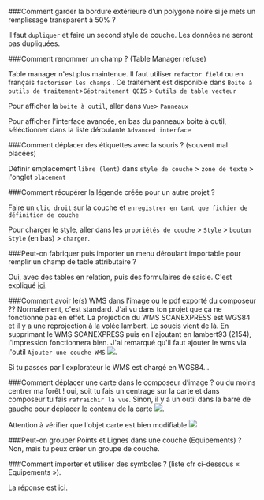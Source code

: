 ###Comment garder la bordure extérieure d’un polygone noire si je mets un remplissage transparent à 50% ?

Il faut `dupliquer` et faire un second style de couche. Les données ne seront pas dupliquées.

###Comment renommer un champ ? (Table Manager refuse)

Table manager n'est plus maintenue. Il faut utiliser `refactor field` ou en français `factoriser les champs` . Ce traitement est disponible dans `Boite à outils de traitement`>`Géotraitement QGIS` > `Outils de table vecteur`

Pour afficher la `boite à outil`, aller dans `Vue`> `Panneaux`

Pour afficher l'interface avancée, en bas du panneaux boite à outil, séléctionner dans la liste déroulante `Advanced interface`



###Comment déplacer des étiquettes avec la souris ? (souvent mal placées)

Définir emplacement `libre (lent)` dans `style de couche` > `zone de texte` > l'onglet `placement`


###Comment récupérer la légende créée pour un autre projet ?

Faire un `clic droit` sur la couche et `enregistrer en tant que fichier de définition de couche`

Pour charger le style, aller dans les `propriétés de couche` > `Style` >  `bouton Style` (en bas) > `charger`.



###Peut-on fabriquer puis importer un menu déroulant importable pour remplir un champ de table attributaire ?

Oui, avec des tables en relation, puis des formulaires de saisie. 
C'est expliqué [ici](http://docs.qgis.org/2.14/fr/docs/user_manual/working_with_vector/attribute_table.html?highlight=formulaire#definition-relation-manager).


###Comment avoir le(s) WMS dans l’image ou le pdf exporté du composeur ??
Normalement, c'est standard. J'ai vu dans ton projet que ça ne fonctionne pas en effet. 
La projection du WMS SCANEXPRESS est WGS84 et il y a une reprojection à la volée lambert. Le soucis vient de là. 
En supprimant le  WMS SCANEXPRESS puis en l'ajoutant en lambert93 (2154), l'impression fonctionnera bien.
J'ai remarqué qu'il faut ajouter le wms via l'outil `Ajouter une couche WMS` ![](http://docs.qgis.org/2.14/fr/_images/mActionAddWmsLayer.png).

Si tu passes par l'explorateur le WMS est chargé en WGS84...


###Comment déplacer une carte dans le composeur d’image ? ou du moins centrer ma forêt !
oui, soit tu fais un centrage sur la carte et dans composeur tu fais `rafraichir la vue`.
Sinon, il y a un outil dans la barre de gauche pour déplacer le contenu de la carte ![](http://docs.qgis.org/2.14/fr/_images/mActionMoveItemContent.png).

Attention à vérifier que l'objet carte est bien modifiable ![](http://docs.qgis.org/2.14/fr/_images/locked.png)

###Peut-on grouper Points et Lignes dans une couche (Equipements) ?
Non, mais tu peux créer un groupe de couche.


###Comment importer et utiliser des symboles ? (liste cfr ci-dessous « Equipements »).

La réponse est [ici](http://docs.qgis.org/2.14/fr/docs/user_manual/working_with_vector/style_library.html?highlight=symbol#the-symbol-selector).

